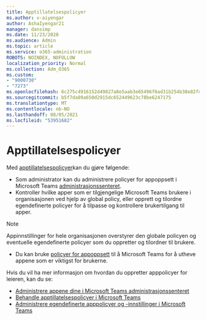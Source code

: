 ```yaml
---
title: Apptillatelsespolicyer
ms.author: v-aiyengar
author: AshaIyengar21
manager: dansimp
ms.date: 11/23/2020
ms.audience: Admin
ms.topic: article
ms.service: o365-administration
ROBOTS: NOINDEX, NOFOLLOW
localization_priority: Normal
ms.collection: Adm_O365
ms.custom:
- "9000730"
- "7273"
ms.openlocfilehash: 6c275c4916152d49827a8e5aab3e65496f0ad31b254b38e82fdd1ad29554f7d2
ms.sourcegitcommit: b5f7da89a650d2915dc652449623c78be6247175
ms.translationtype: MT
ms.contentlocale: nb-NO
ms.lasthandoff: 08/05/2021
ms.locfileid: "53951682"
---
```

# <a name="app-permission-policies"></a>Apptillatelsespolicyer

Med [apptillatelsespolicyer](https://docs.microsoft.com/microsoftteams/teams-app-permission-policies)kan du gjøre følgende:
- Som administrator kan du administrere policyer for appoppsett i Microsoft Teams [administrasjonssenteret](https://admin.teams.microsoft.com/policies/app-permission).
- Kontroller hvilke apper som er tilgjengelige Microsoft Teams brukere i [](https://docs.microsoft.com/microsoftteams/teams-app-permission-policies#create-a-custom-app-permission-policy) organisasjonen ved hjelp av global policy, eller opprett og tilordne egendefinerte policyer for å tilpasse og kontrollere brukertilgang til apper. 
> [!NOTE]
> Appinnstillinger for hele organisasjonen overstyrer den globale policyen og eventuelle egendefinerte policyer som du oppretter og tilordner til brukere.
- Du kan bruke [policyer for appoppsett](https://docs.microsoft.com/microsoftteams/teams-app-setup-policies) til å Microsoft Teams for å utheve appene som er viktigst for brukerne. 


Hvis du vil ha mer informasjon om hvordan du oppretter apppolicyer for leieren, kan du se:
- [Administrere appene dine i Microsoft Teams administrasjonssenteret](https://docs.microsoft.com/MicrosoftTeams/manage-apps)
- [Behandle apptillatelsespolicyer i Microsoft Teams](https://docs.microsoft.com/microsoftteams/teams-app-permission-policies)
- [Administrere egendefinerte apppolicyer og -innstillinger i Microsoft Teams](https://docs.microsoft.com/MicrosoftTeams/teams-custom-app-policies-and-settings)
